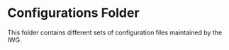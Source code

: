 # Configurations Folder

This folder contains different sets
of configuration files maintained by the IWG.
